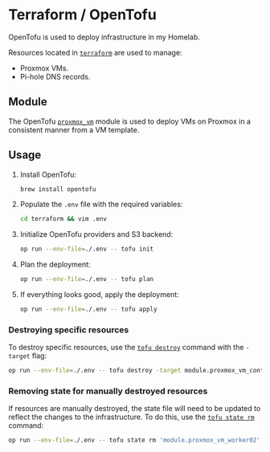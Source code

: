 # Terraform / OpenTofu

OpenTofu is used to deploy infrastructure in my Homelab.

Resources located in [`terraform`](https://github.com/dbrennand/home-ops/tree/dev/terraform/) are used to manage:

- Proxmox VMs.
- Pi-hole DNS records.

## Module

The OpenTofu [`proxmox_vm`](https://github.com/dbrennand/home-ops/tree/dev/terraform/modules/proxmox_vm) module is used to deploy VMs on Proxmox in a consistent manner from a VM template.

## Usage

1. Install OpenTofu:

    ```bash
    brew install opentofu
    ```

2. Populate the `.env` file with the required variables:

    ```bash
    cd terraform && vim .env
    ```

3. Initialize OpenTofu providers and S3 backend:

    ```bash
    op run --env-file=./.env -- tofu init
    ```

4. Plan the deployment:

    ```bash
    op run --env-file=./.env -- tofu plan
    ```

5. If everything looks good, apply the deployment:

    ```bash
    op run --env-file=./.env -- tofu apply
    ```

### Destroying specific resources

To destroy specific resources, use the [`tofu destroy`](https://opentofu.org/docs/cli/commands/destroy/) command with the `-target` flag:

```bash
op run --env-file=./.env -- tofu destroy -target module.proxmox_vm_control01 -target module.proxmox_vm_worker01 -target module.proxmox_vm_worker02
```

### Removing state for manually destroyed resources

If resources are manually destroyed, the state file will need to be updated to reflect the changes to the infrastructure. To do this, use the [`tofu state rm`](https://opentofu.org/docs/v1.6/cli/commands/state/rm/) command:

```bash
op run --env-file=./.env -- tofu state rm 'module.proxmox_vm_worker02'
```
